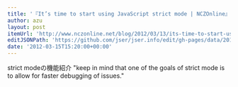 ```yaml
---
title: '『It’s time to start using JavaScript strict mode | NCZOnline』'
author: azu
layout: post
itemUrl: 'http://www.nczonline.net/blog/2012/03/13/its-time-to-start-using-javascript-strict-mode/'
editJSONPath: 'https://github.com/jser/jser.info/edit/gh-pages/data/2012/03/index.json'
date: '2012-03-15T15:20:00+00:00'
---
```

strict modeの機能紹介
"keep in mind that one of the goals of strict mode is to allow for faster debugging of issues."
